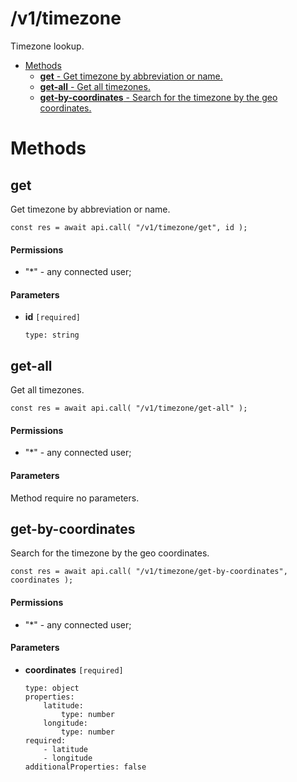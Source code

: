 # /v1/timezone

Timezone lookup.

-   [Methods](#methods)
    -   [**get** - Get timezone by abbreviation or name.](#/v1/timezone/get)
    -   [**get-all** - Get all timezones.](#/v1/timezone/get-all)
    -   [**get-by-coordinates** - Search for the timezone by the geo coordinates.](#/v1/timezone/get-by-coordinates)

<a id="methods"></a>

# Methods

<a id="/v1/timezone/get"></a>

## get

Get timezone by abbreviation or name.

```
const res = await api.call( "/v1/timezone/get", id );
```

#### Permissions

-   "\*" - any connected user;

#### Parameters

-   **id** `[required]`

    ```
    type: string
    ```

<a id="/v1/timezone/get-all"></a>

## get-all

Get all timezones.

```
const res = await api.call( "/v1/timezone/get-all" );
```

#### Permissions

-   "\*" - any connected user;

#### Parameters

Method require no parameters.

<a id="/v1/timezone/get-by-coordinates"></a>

## get-by-coordinates

Search for the timezone by the geo coordinates.

```
const res = await api.call( "/v1/timezone/get-by-coordinates", coordinates );
```

#### Permissions

-   "\*" - any connected user;

#### Parameters

-   **coordinates** `[required]`

    ```
    type: object
    properties:
        latitude:
            type: number
        longitude:
            type: number
    required:
        - latitude
        - longitude
    additionalProperties: false
    ```
